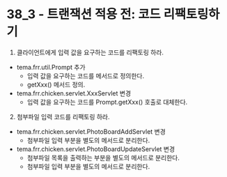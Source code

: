 # 38_3 - 트랜잭션 적용 전: 코드 리팩토링하기
 
1) 클라이언트에게 입력 값을 요구하는 코드를 리팩토링 하라.
 
- tema.frr.util.Prompt 추가
  - 입력 값을 요구하는 코드를 메서드로 정의한다.
  - getXxx() 메서드 정의.
- tema.frr.chicken.servlet.XxxServlet 변경
  - 입력 값을 요구하는 코드를 Prompt.getXxx() 호출로 대체한다.
 
2) 첨부파일 입력 코드를 리팩토링 하라.
 
- tema.frr.chicken.servlet.PhotoBoardAddServlet 변경
  - 첨부파일 입력 부분을 별도의 메서드로 분리한다.
- tema.frr.chicken.servlet.PhotoBoardUpdateServlet 변경
  - 첨부파일 목록을 출력하는 부분을 별도의 메서드로 분리한다.
  - 첨부파일 입력 부분을 별도의 메서드로 분리한다.
